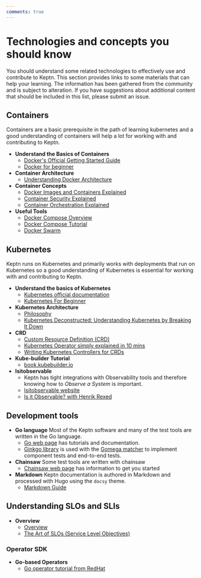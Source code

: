 ```yaml
---
comments: true
---
```


# Technologies and concepts you should know

You should understand some related technologies
to effectively use and contribute to Keptn.
This section provides links to some materials that can help your learning.
The information has been gathered from the community and is subject to alteration.
If you have suggestions about additional content that should be included in this list,
please submit an issue.

## Containers

Containers are a basic prerequisite in the path of learning kubernetes and a good understanding
of containers will help a lot for working with and contributing to Keptn.

* **Understand the Basics of Containers**
    * [Docker's Official Getting Started Guide](https://docs.docker.com/get-started/)
    * [Docker for beginner](https://youtu.be/3c-iBn73dDE?si=tilXJsYAxZGEMGg1)
* **Container Architecture**
    * [Understanding Docker Architecture](https://docs.docker.com/get-started/overview/#docker-architecture)
* **Container Concepts**
    * [Docker Images and Containers Explained](https://circleci.com/blog/docker-image-vs-container/)
    * [Container Security Explained](https://www.youtube.com/watch?v=b_euX_M82uI)
    * [Container Orchestration Explained](https://youtu.be/kBF6Bvth0zw?si=bUj2bdMbk9xmnF_G)
* **Useful Tools**
    * [Docker Compose Overview](https://docs.docker.com/compose/)
    * [Docker Compose Tutorial](https://youtu.be/SXwC9fSwct8?si=dXaxQVxx0QhW7sku)
    * [Docker Swarm](https://www.techtarget.com/searchitoperations/definition/Docker-Swarm)

## Kubernetes

Keptn runs on Kubernetes and primarily works with deployments that run on Kubernetes
so a good understanding of Kubernetes is essential
for working with and contributing to Keptn.

* **Understand the basics of Kubernetes**
    * [Kubernetes official documentation](https://kubernetes.io/docs/concepts/overview/)
    * [Kubernetes For Beginner](https://youtu.be/X48VuDVv0do)
* **Kubernetes Architecture**
    * [Philosophy](https://youtu.be/ZuIQurh_kDk)
    * [Kubernetes Deconstructed: Understanding Kubernetes by Breaking It Down](https://www.youtube.com/watch?v=90kZRyPcRZw)
* **CRD**
    * [Custom Resource Definition (CRD)](https://www.youtube.com/watch?v=xGafiZEX0YA)
    * [Kubernetes Operator simply explained in 10 mins](https://www.youtube.com/watch?v=ha3LjlD6g7g)
    * [Writing Kubernetes Controllers for CRDs](https://www.youtube.com/watch?v=7wdUa4Ulwxg)
* **Kube-builder Tutorial**
    * [book.kubebuilder.io](https://book.kubebuilder.io/introduction.html)
* **Isitobservable**
    * Keptn has tight integrations with Observability tools and therefore knowing how to _Observe a System_ is important.
    * [Isitobservable website](https://isitobservable.io/)
    * [Is it Observable?
    with Henrik Rexed](https://www.youtube.com/watch?v=aMwk2qo0v40)

## Development tools

* **Go language**
  Most of the Keptn software and many of the test tools
  are written in the Go language.
    * [Go web page](https://go.dev/)
  has tutorials and documentation.
    * [Ginkgo library](https://github.com/onsi/ginkgo/blob/master/README.md)
    is used with the
    [Gomega matcher](https://onsi.github.io/gomega/)
    to implement component tests and end-to-end tests.
* **Chainsaw**
  Some test tools are written with chainsaw
    * [Chainsaw web page](https://kyverno.github.io/chainsaw/)
  has information to get you started
* **Markdown**
  Keptn documentation is authored in Markdown
  and processed with Hugo using the `docsy` theme.
    * [Markdown Guide](https://www.markdownguide.org/)

## Understanding SLOs and SLIs

* **Overview**
    * [Overview](https://www.youtube.com/watch?v=tEylFyxbDLE)
    * [The Art of SLOs (Service Level Objectives)](https://www.youtube.com/watch?v=E3ReKuJ8ewA)

### Operator SDK

* **Go-based Operators**
    * [Go operator tutorial from RedHat](https://docs.okd.io/latest/operators/operator_sdk/golang/osdk-golang-tutorial.html)
